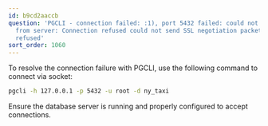```yaml
---
id: b9cd2aaccb
question: 'PGCLI - connection failed: :1), port 5432 failed: could not receive data
  from server: Connection refused could not send SSL negotiation packet: Connection
  refused'
sort_order: 1060
---
```


To resolve the connection failure with PGCLI, use the following command to connect via socket:

```bash
pgcli -h 127.0.0.1 -p 5432 -u root -d ny_taxi
```

Ensure the database server is running and properly configured to accept connections.